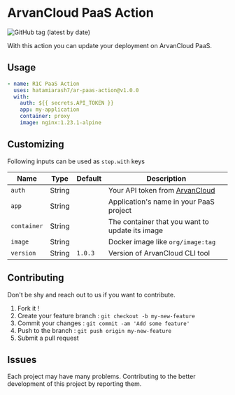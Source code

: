 # ArvanCloud PaaS Action

![GitHub tag (latest by date)](https://img.shields.io/github/v/tag/hatamiarash7/ar-paas-action?color=%2300baba&label=Marketplace&logo=github)

With this action you can update your deployment on ArvanCloud PaaS.

## Usage

```yaml
- name: R1C PaaS Action
  uses: hatamiarash7/ar-paas-action@v1.0.0
  with:
    auth: ${{ secrets.API_TOKEN }}
    app: my-application
    container: proxy
    image: nginx:1.23.1-alpine
```

## Customizing

Following inputs can be used as `step.with` keys

| Name        | Type   | Default | Description                                                              |
| ----------- | ------ | ------- | ------------------------------------------------------------------------ |
| `auth`      | String |         | Your API token from [ArvanCloud](https://www.arvancloud.com/en/docs/api) |
| `app`       | String |         | Application's name in your PaaS project                                  |
| `container` | String |         | The container that you want to update its image                          |
| `image`     | String |         | Docker image like `org/image:tag`                                        |
| `version`   | String | `1.0.3` | Version of ArvanCloud CLI tool                                           |

## Contributing

Don't be shy and reach out to us if you want to contribute.

1. Fork it !
2. Create your feature branch : `git checkout -b my-new-feature`
3. Commit your changes : `git commit -am 'Add some feature'`
4. Push to the branch : `git push origin my-new-feature`
5. Submit a pull request

## Issues

Each project may have many problems. Contributing to the better development of this project by reporting them.
